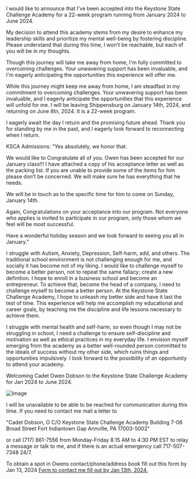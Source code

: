 I would like to announce that I've been accepted into the Keystone State Challenge Academy for a 22-week program running from January 2024 to June 2024.

My decision to attend this academy stems from my desire to enhance my leadership skills and prioritize my mental well-being by fostering discipline. 
Please understand that during this time, I won't be reachable, but each of you will be in my thoughts.

Though this journey will take me away from home, I'm fully committed to overcoming challenges. 
Your unwavering support has been invaluable, and I'm eagerly anticipating the opportunities this experience will offer me.

While this journey might keep me away from home, I am steadfast in my commitment to overcoming challenges. 
Your unwavering support has been invaluable, and I eagerly anticipate the opportunities that this experience will unfold for me. 
I will be leaving Shippensburg on January 14th, 2024, and returning on June 8tn, 2024. It is a 22-week program. 

I eagerly await the day I return and the promising future ahead. Thank you for standing by me in the past, and I eagerly look forward to reconnecting when I return.

KSCA Admissions: 
"Yes absolutely, we honor that.

 

We would like to Congratulate all of you. Owen has been accepted for our January class!!! I have attached a copy of his acceptance letter as well as the packing list. If you are unable to provide some of the items for him please don’t be concerned. We will make sure he has everything that he needs.

 

We will be in touch as to the specific time for him to come on Sunday, January 14th.

 

Again, Congratulations on your acceptance into our program. Not everyone who applies is invited to participate in our program, only those whom we feel will be most successful.

 

Have a wonderful holiday season and we look forward to seeing you all in January."

I struggle with Autism, Anxiety, Depression, Self-harm, add, and others. The traditional school environment is not challenging
enough for me, and socially it has become not of my liking. I would like to challenge myself to become a better person, 
not to repeat the same fallacy; create a new definition. I hope to enroll in a business school and become an
entrepreneur. To achieve that, become the head of a company, I need to challenge myself to become a better
person. At the Keystone State Challenge Academy, I hope to unleash my better side and have it last the test of
time. This experience will help me accomplish my educational and career goals, by teaching me the discipline and life
lessons necessary to achieve them.



 I struggle with mental health and self-harm, so even though I may not be struggling in school, I need a challenge to ensure self-discipline and 
 motivation as well as ethical practices in my everyday life. I envision myself emerging from the academy as a better well-rounded person committed to the ideals 
 of success without my other side, which ruins things and opportunities impulsively. I look forward to the possibility of an opportunity to attend your academy.



 Welcoming Cadet Owen Dobson to the Keystone State Challenge Academy for Jan 2024 to June 2024.
 
 ![Image](/owen.png)




 I will be unavailable to be able to be reached for communication during this time. If you need to contact me mail a letter to 
 
 "Cadet Dobson, O
 C/O Keystone State Challenge Academy
 Building 7-06 Broad Street
 Fort Indiantown Gap
 Annville, PA 17003-5002"

 or 
 call (717) 861-7556 from Monday-Friday 8:15 AM to 4:30 PM EST to relay a message or talk to me, and if there is an actual emergency call 717-507-7348 24/7.

To obtain a spot in Owens contact/phone/address book fill out this form by Jan 13, 2024
 [Form to contact me fill out by Jan 13th, 2024.](https://forms.gle/HXWPrpXJs32NBvbE8)
